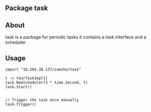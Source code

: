 ## Package task
## About
task is a package for periodic tasks
it contains a task interface and a scheduler


## Usage
```
import "10.204.28.137/samzho/task"

t := YourTaskImpl{}
task.NewScheduler(3 * time.Second, t)
task.Start()


// Trigger the task once manually
task.Trigger()
```
